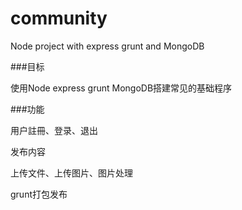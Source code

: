 community
=========

Node project with express grunt and MongoDB

###目标

使用Node express grunt MongoDB搭建常见的基础程序

###功能

用户註冊、登录、退出

发布内容

上传文件、上传图片、图片处理

grunt打包发布


